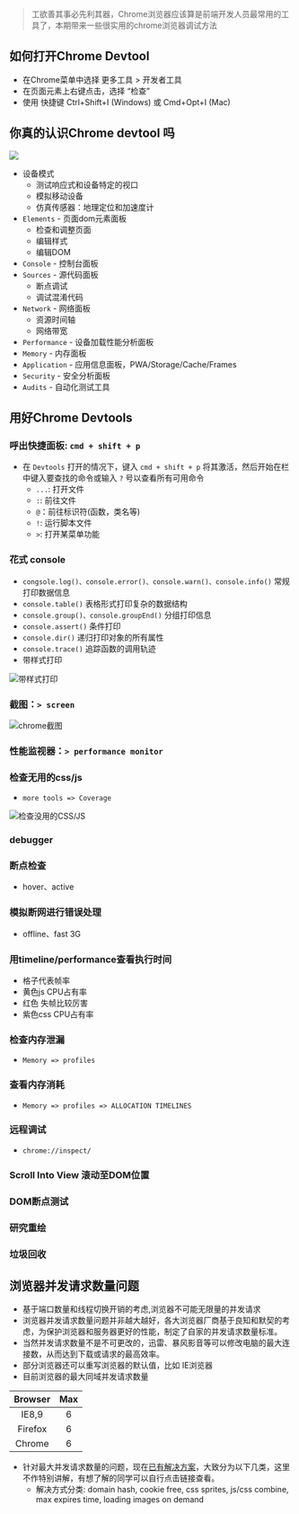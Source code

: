 > 工欲善其事必先利其器，Chrome浏览器应该算是前端开发人员最常用的工具了，本期带来一些很实用的chrome浏览器调试方法

## 如何打开Chrome Devtool
* 在Chrome菜单中选择 更多工具 > 开发者工具
* 在页面元素上右键点击，选择 “检查”
* 使用 快捷键 Ctrl+Shift+I (Windows) 或 Cmd+Opt+I (Mac)

## 你真的认识Chrome devtool 吗
![](../images/chromeDevtool/devtool.png)

* 设备模式
	* 测试响应式和设备特定的视口
	* 模拟移动设备
	* 仿真传感器：地理定位和加速度计
* `Elements` - 页面dom元素面板
	* 检查和调整页面
	* 编辑样式
	* 编辑DOM
* `Console` - 控制台面板
* `Sources` - 源代码面板
	* 断点调试
	* 调试混淆代码
* `Network` - 网络面板
	* 资源时间轴
	* 网络带宽
* `Performance` - 设备加载性能分析面板
* `Memory` - 内存面板
* `Application` - 应用信息面板，PWA/Storage/Cache/Frames
* `Security` - 安全分析面板
* `Audits` - 自动化测试工具

## 用好Chrome Devtools
### 呼出快捷面板: `cmd + shift + p`
* 在 `Devtools` 打开的情况下，键入 `cmd + shift + p` 将其激活，然后开始在栏中键入要查找的命令或输入 `?` 号以查看所有可用命令
	* `...`: 打开文件
	* `:`: 前往文件
	* `@`：前往标识符(函数，类名等)
	* `!`: 运行脚本文件
	* `>`: 打开某菜单功能

### 花式 console
* `congsole.log()、console.error()、console.warn()、console.info()` 常规打印数据信息
* `console.table()` 表格形式打印复杂的数据结构
* `console.group()、console.groupEnd()` 分组打印信息
* `console.assert()` 条件打印
* `console.dir()` 递归打印对象的所有属性
* `console.trace()` 追踪函数的调用轨迹
* 带样式打印

![带样式打印](../images/chromeDevtool/console.jpg)

### 截图：`> screen`

![chrome截图](../images/chromeDevtool/screenshot.png)

### 性能监视器：`> performance monitor`

### 检查无用的css/js
* `more tools => Coverage`

![检查没用的CSS/JS](../images/chromeDevtool/coverage.jpg)

### debugger

### 断点检查
* hover、active

### 模拟断网进行错误处理
* offline、fast 3G

### 用timeline/performance查看执行时间
* 格子代表帧率
* 黄色js CPU占有率
* 红色 失帧比较厉害
* 紫色css CPU占有率

### 检查内存泄漏
* `Memory => profiles`

### 查看内存消耗
* `Memory => profiles => ALLOCATION TIMELINES`

### 远程调试
* `chrome://inspect/`

### Scroll Into View 滚动至DOM位置

### DOM断点测试

### 研究重绘

### 垃圾回收

## 浏览器并发请求数量问题
* 基于端口数量和线程切换开销的考虑,浏览器不可能无限量的并发请求
* 浏览器并发请求数量问题并非越大越好，各大浏览器厂商基于良知和默契的考虑，为保护浏览器和服务器更好的性能，制定了自家的并发请求数量标准。
* 当然并发请求数量不是不可更改的，迅雷、暴风影音等可以修改电脑的最大连接数，从而达到下载或请求的最高效率。
* 部分浏览器还可以重写浏览器的默认值，比如 IE浏览器
* 目前浏览器的最大同域并发请求数量
	
Browser|Max
:--:|:--:
IE8,9| 6
Firefox|6
Chrome|6

* 针对最大并发请求数量的问题，现在[已有解决方案](https://www.zhihu.com/question/20474326/answer/15696641)，大致分为以下几类，这里不作特别讲解，有想了解的同学可以自行点击链接查看。
	* 解决方式分类: domain hash, cookie free, css sprites, js/css combine, max expires time, loading images on demand